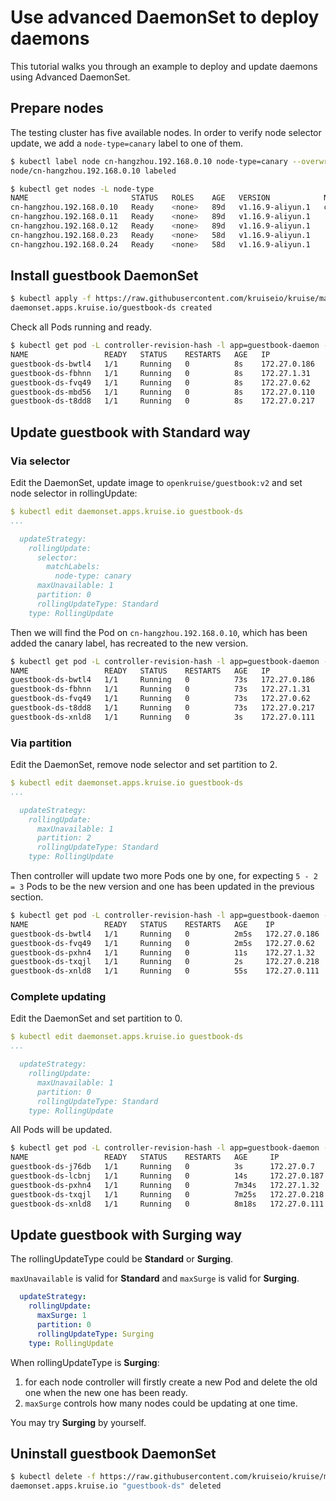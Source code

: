 # Use advanced DaemonSet to deploy daemons

This tutorial walks you through an example to deploy and update daemons using Advanced DaemonSet.

## Prepare nodes

The testing cluster has five available nodes.
In order to verify node selector update, we add a `node-type=canary` label to one of them.

```bash
$ kubectl label node cn-hangzhou.192.168.0.10 node-type=canary --overwrite
node/cn-hangzhou.192.168.0.10 labeled

$ kubectl get nodes -L node-type
NAME                       STATUS   ROLES    AGE   VERSION            NODE-TYPE
cn-hangzhou.192.168.0.10   Ready    <none>   89d   v1.16.9-aliyun.1   canary
cn-hangzhou.192.168.0.11   Ready    <none>   89d   v1.16.9-aliyun.1
cn-hangzhou.192.168.0.12   Ready    <none>   89d   v1.16.9-aliyun.1
cn-hangzhou.192.168.0.23   Ready    <none>   58d   v1.16.9-aliyun.1
cn-hangzhou.192.168.0.24   Ready    <none>   58d   v1.16.9-aliyun.1
```

## Install guestbook DaemonSet

```bash
$ kubectl apply -f https://raw.githubusercontent.com/kruiseio/kruise/master/docs/tutorial/v1/daemonset-guestbook.yaml
daemonset.apps.kruise.io/guestbook-ds created
```

Check all Pods running and ready.

```bash
$ kubectl get pod -L controller-revision-hash -l app=guestbook-daemon -o wide
NAME                 READY   STATUS    RESTARTS   AGE   IP             NODE                       NOMINATED NODE   READINESS GATES   CONTROLLER-REVISION-HASH
guestbook-ds-bwtl4   1/1     Running   0          8s    172.27.0.186   cn-hangzhou.192.168.0.11   <none>           <none>            864fbf5949
guestbook-ds-fbhnn   1/1     Running   0          8s    172.27.1.31    cn-hangzhou.192.168.0.24   <none>           <none>            864fbf5949
guestbook-ds-fvq49   1/1     Running   0          8s    172.27.0.62    cn-hangzhou.192.168.0.12   <none>           <none>            864fbf5949
guestbook-ds-mbd56   1/1     Running   0          8s    172.27.0.110   cn-hangzhou.192.168.0.10   <none>           <none>            864fbf5949
guestbook-ds-t8dd8   1/1     Running   0          8s    172.27.0.217   cn-hangzhou.192.168.0.23   <none>           <none>            864fbf5949
```

## Update guestbook with Standard way

### Via selector

Edit the DaemonSet, update image to `openkruise/guestbook:v2` and set node selector in rollingUpdate:

```yaml
$ kubectl edit daemonset.apps.kruise.io guestbook-ds
...

  updateStrategy:
    rollingUpdate:
      selector:
        matchLabels:
          node-type: canary
      maxUnavailable: 1
      partition: 0
      rollingUpdateType: Standard
    type: RollingUpdate
```

Then we will find the Pod on `cn-hangzhou.192.168.0.10`, which has been added the canary label, has recreated to the new version.

```bash
$ kubectl get pod -L controller-revision-hash -l app=guestbook-daemon -o wide
NAME                 READY   STATUS    RESTARTS   AGE   IP             NODE                       NOMINATED NODE   READINESS GATES   CONTROLLER-REVISION-HASH
guestbook-ds-bwtl4   1/1     Running   0          73s   172.27.0.186   cn-hangzhou.192.168.0.11   <none>           <none>            864fbf5949
guestbook-ds-fbhnn   1/1     Running   0          73s   172.27.1.31    cn-hangzhou.192.168.0.24   <none>           <none>            864fbf5949
guestbook-ds-fvq49   1/1     Running   0          73s   172.27.0.62    cn-hangzhou.192.168.0.12   <none>           <none>            864fbf5949
guestbook-ds-t8dd8   1/1     Running   0          73s   172.27.0.217   cn-hangzhou.192.168.0.23   <none>           <none>            864fbf5949
guestbook-ds-xnld8   1/1     Running   0          3s    172.27.0.111   cn-hangzhou.192.168.0.10   <none>           <none>            cdf6d4478
```

### Via partition

Edit the DaemonSet, remove node selector and set partition to 2.

```yaml
$ kubectl edit daemonset.apps.kruise.io guestbook-ds
...

  updateStrategy:
    rollingUpdate:
      maxUnavailable: 1
      partition: 2
      rollingUpdateType: Standard
    type: RollingUpdate
```

Then controller will update two more Pods one by one,
for expecting `5 - 2 = 3` Pods to be the new version and one has been updated in the previous section.

```bash
$ kubectl get pod -L controller-revision-hash -l app=guestbook-daemon -o wide
NAME                 READY   STATUS    RESTARTS   AGE    IP             NODE                       NOMINATED NODE   READINESS GATES   CONTROLLER-REVISION-HASH
guestbook-ds-bwtl4   1/1     Running   0          2m5s   172.27.0.186   cn-hangzhou.192.168.0.11   <none>           <none>            864fbf5949
guestbook-ds-fvq49   1/1     Running   0          2m5s   172.27.0.62    cn-hangzhou.192.168.0.12   <none>           <none>            864fbf5949
guestbook-ds-pxhn4   1/1     Running   0          11s    172.27.1.32    cn-hangzhou.192.168.0.24   <none>           <none>            cdf6d4478
guestbook-ds-txqjl   1/1     Running   0          2s     172.27.0.218   cn-hangzhou.192.168.0.23   <none>           <none>            cdf6d4478
guestbook-ds-xnld8   1/1     Running   0          55s    172.27.0.111   cn-hangzhou.192.168.0.10   <none>           <none>            cdf6d4478
```

### Complete updating

Edit the DaemonSet and set partition to 0.

```yaml
$ kubectl edit daemonset.apps.kruise.io guestbook-ds
...

  updateStrategy:
    rollingUpdate:
      maxUnavailable: 1
      partition: 0
      rollingUpdateType: Standard
    type: RollingUpdate
```

All Pods will be updated.

```bash
$ kubectl get pod -L controller-revision-hash -l app=guestbook-daemon -o wide
NAME                 READY   STATUS    RESTARTS   AGE     IP             NODE                       NOMINATED NODE   READINESS GATES   CONTROLLER-REVISION-HASH
guestbook-ds-j76db   1/1     Running   0          3s      172.27.0.7     cn-hangzhou.192.168.0.12   <none>           <none>            cdf6d4478
guestbook-ds-lcbnj   1/1     Running   0          14s     172.27.0.187   cn-hangzhou.192.168.0.11   <none>           <none>            cdf6d4478
guestbook-ds-pxhn4   1/1     Running   0          7m34s   172.27.1.32    cn-hangzhou.192.168.0.24   <none>           <none>            cdf6d4478
guestbook-ds-txqjl   1/1     Running   0          7m25s   172.27.0.218   cn-hangzhou.192.168.0.23   <none>           <none>            cdf6d4478
guestbook-ds-xnld8   1/1     Running   0          8m18s   172.27.0.111   cn-hangzhou.192.168.0.10   <none>           <none>            cdf6d4478
```

## Update guestbook with Surging way

The rollingUpdateType could be **Standard** or **Surging**.

`maxUnavailable` is valid for **Standard** and `maxSurge` is valid for **Surging**.

```yaml
  updateStrategy:
    rollingUpdate:
      maxSurge: 1
      partition: 0
      rollingUpdateType: Surging
    type: RollingUpdate
```

When rollingUpdateType is **Surging**:

1. for each node controller will firstly create a new Pod and delete the old one when the new one has been ready.
2. `maxSurge` controls how many nodes could be updating at one time.

You may try **Surging** by yourself.

## Uninstall guestbook DaemonSet

```bash
$ kubectl delete -f https://raw.githubusercontent.com/kruiseio/kruise/master/docs/tutorial/v1/daemonset-guestbook.yaml
daemonset.apps.kruise.io "guestbook-ds" deleted
```

